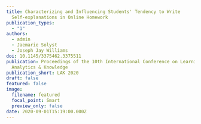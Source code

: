 ```yaml
---
title: Characterizing and Influencing Students' Tendency to Write
  Self-explanations in Online Homework
publication_types:
  - "1"
authors:
  - admin
  - Jaemarie Solyst
  - Joseph Jay Williams
doi: 10.1145/3375462.3375511
publication: Proceedings of the 10th International Conference on Learning
  Analytics & Knowledge
publication_short: LAK 2020
draft: false
featured: false
image:
  filename: featured
  focal_point: Smart
  preview_only: false
date: 2020-09-01T15:19:00.000Z
---
```

